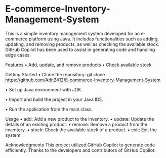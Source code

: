 # E-commerce-Inventory-Management-System

This is a simple inventory management system developed for an e-commerce platform using Java. It includes functionalities such as adding, updating, and removing products, as well as checking the available stock. GitHub Copilot has been used to assist in generating code and handling edge cases.

Features
• Add, update, and remove products
• Check available stock

Getting Started
• Clone the repository: git clone https://github.com/Adit2412/E-commerce-Inventory-Management-System

• Set up Java environment with JDK.

• Import and build the project in your Java IDE.

• Run the application from the main class.

Usage
• add: Add a new product to the inventory.
• update: Update the details of an existing product.
• remove: Remove a product from the inventory.
• stock: Check the available stock of a product.
• exit: Exit the system.

Acknowledgments
This project utilized GitHub Copilot to generate code efficiently. Thanks to the developers and contributors of GitHub Copilot.
